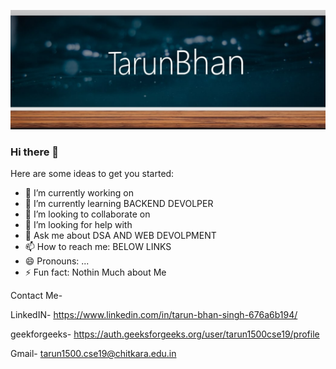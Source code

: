 [![logo](https://github.com/TarunBhan/TarunBhan/blob/main/assets/Screenshot%20(487).jpg)](https://auth.geeksforgeeks.org/user/tarun1500cse19/profile)
### Hi there 👋

Here are some ideas to get you started:

- 🔭 I’m currently working on 
- 🌱 I’m currently learning BACKEND DEVOLPER
- 👯 I’m looking to collaborate on 
- 🤔 I’m looking for help with 
- 💬 Ask me about DSA AND WEB DEVOLPMENT
- 📫 How to reach me: BELOW LINKS             
- 😄 Pronouns: ...
- ⚡ Fun fact: Nothin Much about Me

Contact Me-

LinkedIN- https://www.linkedin.com/in/tarun-bhan-singh-676a6b194/ 

geekforgeeks- https://auth.geeksforgeeks.org/user/tarun1500cse19/profile 

Gmail- tarun1500.cse19@chitkara.edu.in
